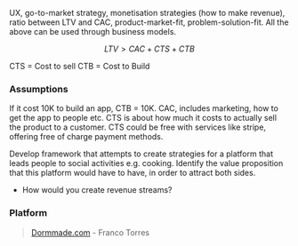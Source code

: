 UX, go-to-market strategy, monetisation strategies (how to make revenue), ratio
between LTV and CAC, product-market-fit, problem-solution-fit. All the above can
be used through business models. 

$$LTV > CAC + CTS + CTB$$

CTS = Cost to sell
CTB = Cost to Build

### Assumptions

If it cost 10K to build an app, CTB = 10K. CAC, includes marketing, how to get
the app to people etc. CTS is about how much it costs to actually sell the
product to a customer.  CTS could be free with services like stripe, offering 
free of charge payment methods. 

Develop framework that attempts to create strategies for a platform that leads
people to social activities e.g. cooking. Identify the value proposition that
this platform would have to have, in order to attract both sides.

- How would you create revenue streams?
 
### Platform 

> [Dormmade.com]() - Franco Torres
